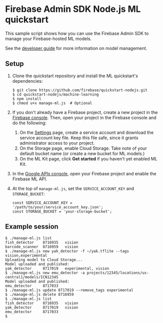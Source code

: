 # Firebase Admin SDK Node.js ML quickstart

This sample script shows how you can use the Firebase Admin SDK to manage your
Firebase-hosted ML models.

See the [developer guide][docs] for more information on model management.

[docs]: https://firebase.google.com/docs/ml-kit/manage-hosted-models

## Setup

1.  Clone the quickstart repository and install the ML quickstart's
    dependencies:

    ```
    $ git clone https://github.com/firebase/quickstart-nodejs.git
    $ cd quickstart-nodejs/machine-learning
    $ npm install
    $ chmod u+x manage-ml.js  # Optional
    ```

2.  If you don't already have a Firebase project, create a new project in the
    [Firebase console](https://console.firebase.google.com/). Then, open your
    project in the Firebase console and do the following:

    1.  On the [Settings][service-account] page, create a service account and
        download the service account key file. Keep this file safe, since it
        grants administrator access to your project.
    2.  On the Storage page, enable Cloud Storage. Take note of your default
        bucket name (or create a new bucket for ML models.)
    3.  On the ML Kit page, click **Get started** if you haven't yet enabled ML
        Kit.

3.  In the [Google APIs console][enable-api], open your Firebase project and
    enable the Firebase ML API.

[enable-api]: https://console.developers.google.com/apis/library/firebaseml.googleapis.com?project=_

4.  At the top of `manage-ml.js`, set the `SERVICE_ACCOUNT_KEY` and
    `STORAGE_BUCKET`:

    ```
    const SERVICE_ACCOUNT_KEY = '/path/to/your/service_account_key.json';
    const STORAGE_BUCKET = 'your-storage-bucket';
    ```

[service-account]: https://firebase.google.com/project/_/settings/serviceaccounts/adminsdk

## Example session

```
$ ./manage-ml.js list
fish_detector    8716935   vision
barcode_scanner  8716959   vision
$ ./manage-ml.js new yak_detector -f ~/yak.tflite --tags vision,experimental
Uploading model to Cloud Storage...
Model uploaded and published:
yak_detector     8717019   experimental, vision
$ ./manage-ml.js new emu_detector -a projects/12345/locations/us-central1/models/ICN12345
Model uploaded and published:
emu_detector     8717033
$ ./manage-ml.js update 8717019 --remove_tags experimental
$ ./manage-ml.js delete 8716959
$ ./manage-ml.js list
fish_detector    8716935   vision
yak_detector     8717019   vision
emu_detector     8717033
$
```
